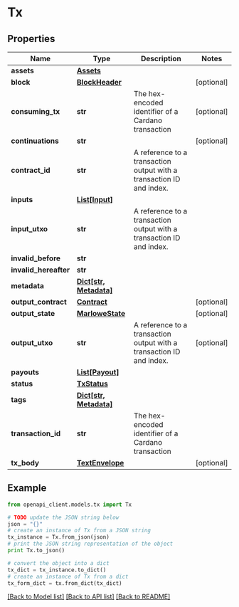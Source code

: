 # Tx


## Properties
Name | Type | Description | Notes
------------ | ------------- | ------------- | -------------
**assets** | [**Assets**](Assets.md) |  | 
**block** | [**BlockHeader**](BlockHeader.md) |  | [optional] 
**consuming_tx** | **str** | The hex-encoded identifier of a Cardano transaction | [optional] 
**continuations** | **str** |  | [optional] 
**contract_id** | **str** | A reference to a transaction output with a transaction ID and index. | 
**inputs** | [**List[Input]**](Input.md) |  | 
**input_utxo** | **str** | A reference to a transaction output with a transaction ID and index. | 
**invalid_before** | **str** |  | 
**invalid_hereafter** | **str** |  | 
**metadata** | [**Dict[str, Metadata]**](Metadata.md) |  | 
**output_contract** | [**Contract**](Contract.md) |  | [optional] 
**output_state** | [**MarloweState**](MarloweState.md) |  | [optional] 
**output_utxo** | **str** | A reference to a transaction output with a transaction ID and index. | [optional] 
**payouts** | [**List[Payout]**](Payout.md) |  | 
**status** | [**TxStatus**](TxStatus.md) |  | 
**tags** | [**Dict[str, Metadata]**](Metadata.md) |  | 
**transaction_id** | **str** | The hex-encoded identifier of a Cardano transaction | 
**tx_body** | [**TextEnvelope**](TextEnvelope.md) |  | [optional] 

## Example

```python
from openapi_client.models.tx import Tx

# TODO update the JSON string below
json = "{}"
# create an instance of Tx from a JSON string
tx_instance = Tx.from_json(json)
# print the JSON string representation of the object
print Tx.to_json()

# convert the object into a dict
tx_dict = tx_instance.to_dict()
# create an instance of Tx from a dict
tx_form_dict = tx.from_dict(tx_dict)
```
[[Back to Model list]](../README.md#documentation-for-models) [[Back to API list]](../README.md#documentation-for-api-endpoints) [[Back to README]](../README.md)


